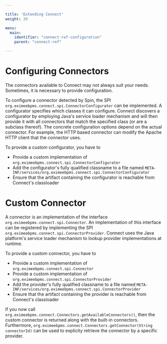```yaml
---

title: 'Extending Connect'
weight: 30

menu:
  main:
    identifier: "connect-ref-configuration"
    parent: "connect-ref"

---
```


# Configuring Connectors

The connectors available to Connect may not always suit your needs. Sometimes,
it is necessary to provide configuration.

To configure a connector detected by Spin, the SPI
`org.eximeebpms.connect.spi.ConnectorConfigurator` can be implemented.  A
configurator specifies which classes it can configure. Connect discovers a
configurator by employing Java's service loader mechanism and will then provide
it with all connectors that match the specified class (or are a subclass
thereof). The concrete configuration options depend on the actual connector.
For example, the HTTP based connector can modify the Apache HTTP client
that the connector uses.

To provide a custom configurator, you have to

* Provide a custom implementation of `org.eximeebpms.connect.spi.ConnectorConfigurator`
* Add the configurator's fully qualified classname to a file named `META-INF/services/org.eximeebpms.connect.spi.ConnectorConfigurator`
* Ensure that the artifact containing the configurator is reachable from Connect's classloader


# Custom Connector

A connector is an implementation of the interface
`org.eximeebpms.connect.spi.Connector`. An implementation of this interface can be
registered by implementing the SPI `org.eximeebpms.connect.spi.ConnectorProvider`.
Connect uses the Java platform's service loader mechanism to lookup provider
implementations at runtime.

To provide a custom connector, you have to

* Provide a custom implementation of `org.eximeebpms.connect.spi.Connector`
* Provide a custom implementation of `org.eximeebpms.connect.spi.ConnectorProvider`
* Add the provider's fully qualified classname to a file named `META-INF/services/org.eximeebpms.connect.spi.ConnectorProvider`
* Ensure that the artifact containing the provider is reachable from Connect's classloader

If you now call `org.eximeebpms.connect.Connectors.getAvailableConnectors()`, then
the custom connector is returned along with the built-in connectors.
Furthermore, `org.eximeebpms.connect.Connectors.getConnector(String connectorId)`
can be used to explicity retrieve the connector by a specific provider.
